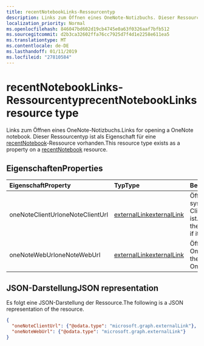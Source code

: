 ```yaml
---
title: recentNotebookLinks-Ressourcentyp
description: Links zum Öffnen eines OneNote-Notizbuchs. Dieser Ressourcentyp ist als Eigenschaft für eine recentNotebook-Ressource vorhanden.
localization_priority: Normal
ms.openlocfilehash: 846047bd602d19cb4745e0a63f0326aaf7bfb512
ms.sourcegitcommit: d2b3ca32602ffa76cc7925d7f4d1e2258e611ea5
ms.translationtype: MT
ms.contentlocale: de-DE
ms.lasthandoff: 01/11/2019
ms.locfileid: "27810584"
---
```

# <a name="recentnotebooklinks-resource-type"></a><span data-ttu-id="49273-104">recentNotebookLinks-Ressourcentyp</span><span class="sxs-lookup"><span data-stu-id="49273-104">recentNotebookLinks resource type</span></span>

<span data-ttu-id="49273-105">Links zum Öffnen eines OneNote-Notizbuchs.</span><span class="sxs-lookup"><span data-stu-id="49273-105">Links for opening a OneNote notebook.</span></span> <span data-ttu-id="49273-106">Dieser Ressourcentyp ist als Eigenschaft für eine [recentNotebook](recentnotebook.md)-Ressource vorhanden.</span><span class="sxs-lookup"><span data-stu-id="49273-106">This resource type exists as a property on a [recentNotebook](recentnotebook.md) resource.</span></span>

## <a name="properties"></a><span data-ttu-id="49273-107">Eigenschaften</span><span class="sxs-lookup"><span data-stu-id="49273-107">Properties</span></span>
| <span data-ttu-id="49273-108">Eigenschaft</span><span class="sxs-lookup"><span data-stu-id="49273-108">Property</span></span>     | <span data-ttu-id="49273-109">Typ</span><span class="sxs-lookup"><span data-stu-id="49273-109">Type</span></span>   |<span data-ttu-id="49273-110">Beschreibung</span><span class="sxs-lookup"><span data-stu-id="49273-110">Description</span></span>|
|:---------------|:--------|:----------|
|<span data-ttu-id="49273-111">oneNoteClientUrl</span><span class="sxs-lookup"><span data-stu-id="49273-111">oneNoteClientUrl</span></span>|[<span data-ttu-id="49273-112">externalLink</span><span class="sxs-lookup"><span data-stu-id="49273-112">externalLink</span></span>](externallink.md)|<span data-ttu-id="49273-113">Öffnet das Notizbuch im systemeigenen OneNote-Client, sofern er installiert ist.</span><span class="sxs-lookup"><span data-stu-id="49273-113">Opens the notebook in the OneNote native client if it's installed.</span></span>|
|<span data-ttu-id="49273-114">oneNoteWebUrl</span><span class="sxs-lookup"><span data-stu-id="49273-114">oneNoteWebUrl</span></span>|[<span data-ttu-id="49273-115">externalLink</span><span class="sxs-lookup"><span data-stu-id="49273-115">externalLink</span></span>](externallink.md)|<span data-ttu-id="49273-116">Öffnet das Notizbuch in OneNote Online.</span><span class="sxs-lookup"><span data-stu-id="49273-116">Opens the notebook in OneNote Online.</span></span>|

## <a name="json-representation"></a><span data-ttu-id="49273-117">JSON-Darstellung</span><span class="sxs-lookup"><span data-stu-id="49273-117">JSON representation</span></span>

<span data-ttu-id="49273-118">Es folgt eine JSON-Darstellung der Ressource.</span><span class="sxs-lookup"><span data-stu-id="49273-118">The following is a JSON representation of the resource.</span></span>

<!-- {
  "blockType": "resource",
  "optionalProperties": [

  ],
  "@odata.type": "microsoft.graph.recentNotebookLinks"
}-->

```json
{
  "oneNoteClientUrl": {"@odata.type": "microsoft.graph.externalLink"},
  "oneNoteWebUrl": {"@odata.type": "microsoft.graph.externalLink"}
}

```

<!-- uuid: 8fcb5dbc-d5aa-4681-8e31-b001d5168d79
2015-10-25 14:57:30 UTC -->
<!-- {
  "type": "#page.annotation",
  "description": "recentNotebookLinks resource",
  "keywords": "",
  "section": "documentation",
  "tocPath": ""
}-->
